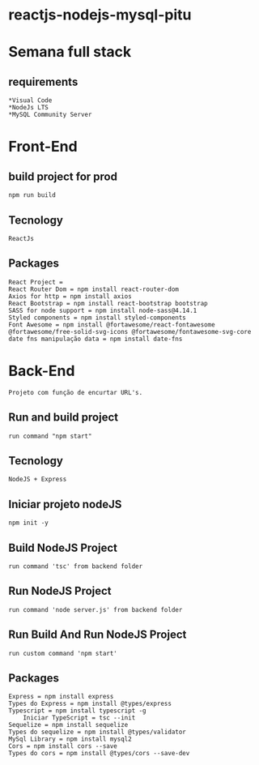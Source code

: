 # reactjs-nodejs-mysql-pitu

# Semana full stack
## requirements
    *Visual Code
    *NodeJs LTS
    *MySQL Community Server
# Front-End

## build project for prod
    npm run build

## Tecnology
    ReactJs
## Packages
    React Project = 
    React Router Dom = npm install react-router-dom
    Axios for http = npm install axios
    React Bootstrap = npm install react-bootstrap bootstrap
    SASS for node support = npm install node-sass@4.14.1
    Styled components = npm install styled-components
    Font Awesome = npm install @fortawesome/react-fontawesome @fortawesome/free-solid-svg-icons @fortawesome/fontawesome-svg-core
    date fns manipulação data = npm install date-fns

# Back-End
    Projeto com função de encurtar URL's.

## Run and build project
    run command "npm start"

## Tecnology
    NodeJS + Express

## Iniciar projeto nodeJS
    npm init -y

## Build NodeJS Project
    run command 'tsc' from backend folder

## Run NodeJS Project
    run command 'node server.js' from backend folder

## Run Build And Run NodeJS Project
    run custom command 'npm start'

## Packages
    Express = npm install express
    Types do Express = npm install @types/express
    Typescript = npm install typescript -g
        Iniciar TypeScript = tsc --init
    Sequelize = npm install sequelize
    Types do sequelize = npm install @types/validator
    MySql Library = npm install mysql2
    Cors = npm install cors --save
    Types do cors = npm install @types/cors --save-dev